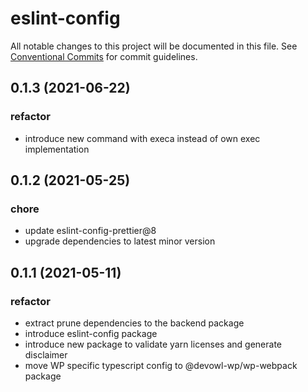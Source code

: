 # eslint-config

All notable changes to this project will be documented in this file.
See [Conventional Commits](https://conventionalcommits.org) for commit guidelines.

## 0.1.3 (2021-06-22)


### refactor

* introduce new command with execa instead of own exec implementation





## 0.1.2 (2021-05-25)


### chore

* update eslint-config-prettier@8
* upgrade dependencies to latest minor version





## 0.1.1 (2021-05-11)


### refactor

* extract prune dependencies to the backend package
* introduce eslint-config package
* introduce new package to validate yarn licenses and generate disclaimer
* move WP specific typescript config to @devowl-wp/wp-webpack package
